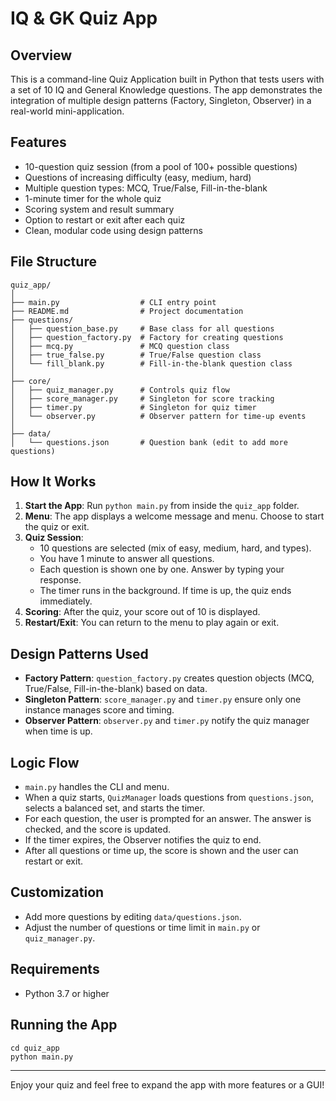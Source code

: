 # IQ & GK Quiz App

## Overview
This is a command-line Quiz Application built in Python that tests users with a set of 10 IQ and General Knowledge questions. The app demonstrates the integration of multiple design patterns (Factory, Singleton, Observer) in a real-world mini-application.

## Features
- 10-question quiz session (from a pool of 100+ possible questions)
- Questions of increasing difficulty (easy, medium, hard)
- Multiple question types: MCQ, True/False, Fill-in-the-blank
- 1-minute timer for the whole quiz
- Scoring system and result summary
- Option to restart or exit after each quiz
- Clean, modular code using design patterns

## File Structure
```
quiz_app/
│
├── main.py                  # CLI entry point
├── README.md                # Project documentation
├── questions/
│   ├── question_base.py     # Base class for all questions
│   ├── question_factory.py  # Factory for creating questions
│   ├── mcq.py               # MCQ question class
│   ├── true_false.py        # True/False question class
│   └── fill_blank.py        # Fill-in-the-blank question class
│
├── core/
│   ├── quiz_manager.py      # Controls quiz flow
│   ├── score_manager.py     # Singleton for score tracking
│   ├── timer.py             # Singleton for quiz timer
│   └── observer.py          # Observer pattern for time-up events
│
├── data/
│   └── questions.json       # Question bank (edit to add more questions)
```

## How It Works
1. **Start the App**: Run `python main.py` from inside the `quiz_app` folder.
2. **Menu**: The app displays a welcome message and menu. Choose to start the quiz or exit.
3. **Quiz Session**:
   - 10 questions are selected (mix of easy, medium, hard, and types).
   - You have 1 minute to answer all questions.
   - Each question is shown one by one. Answer by typing your response.
   - The timer runs in the background. If time is up, the quiz ends immediately.
4. **Scoring**: After the quiz, your score out of 10 is displayed.
5. **Restart/Exit**: You can return to the menu to play again or exit.

## Design Patterns Used
- **Factory Pattern**: `question_factory.py` creates question objects (MCQ, True/False, Fill-in-the-blank) based on data.
- **Singleton Pattern**: `score_manager.py` and `timer.py` ensure only one instance manages score and timing.
- **Observer Pattern**: `observer.py` and `timer.py` notify the quiz manager when time is up.

## Logic Flow
- `main.py` handles the CLI and menu.
- When a quiz starts, `QuizManager` loads questions from `questions.json`, selects a balanced set, and starts the timer.
- For each question, the user is prompted for an answer. The answer is checked, and the score is updated.
- If the timer expires, the Observer notifies the quiz to end.
- After all questions or time up, the score is shown and the user can restart or exit.

## Customization
- Add more questions by editing `data/questions.json`.
- Adjust the number of questions or time limit in `main.py` or `quiz_manager.py`.

## Requirements
- Python 3.7 or higher

## Running the App
```
cd quiz_app
python main.py
```

---

Enjoy your quiz and feel free to expand the app with more features or a GUI! 